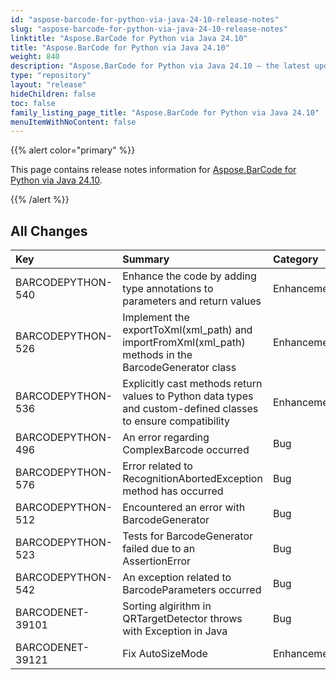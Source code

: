 ```yaml
---
id: "aspose-barcode-for-python-via-java-24-10-release-notes"
slug: "aspose-barcode-for-python-via-java-24-10-release-notes"
linktitle: "Aspose.BarCode for Python via Java 24.10"
title: "Aspose.BarCode for Python via Java 24.10"
weight: 840
description: "Aspose.BarCode for Python via Java 24.10 – the latest updates and fixes."
type: "repository"
layout: "release"
hideChildren: false
toc: false
family_listing_page_title: "Aspose.BarCode for Python via Java 24.10"
menuItemWithNoContent: false
---
```


{{% alert color="primary" %}} 

This page contains release notes information for [Aspose.BarCode for Python via Java 24.10](https://releases.aspose.com/barcode/python-java/new-releases/aspose.barcode-for-python-via-java-24.10/).

{{% /alert %}} 
## **All Changes**

| **Key**           | **Summary**                                                                       | **Category** |
|:------------------|:----------------------------------------------------------------------------------|:-------------|
|BARCODEPYTHON-540|Enhance the code by adding type annotations to parameters and return values|Enhancement|
|BARCODEPYTHON-526|Implement the exportToXml(xml_path) and importFromXml(xml_path) methods in the BarcodeGenerator class|Enhancement|
|BARCODEPYTHON-536|Explicitly cast methods return values to Python data types and custom-defined classes to ensure compatibility|Enhancement|
|BARCODEPYTHON-496|An error regarding ComplexBarcode occurred|Bug|
|BARCODEPYTHON-576|Error related to RecognitionAbortedException method has occurred|Bug|
|BARCODEPYTHON-512|Encountered an error with BarcodeGenerator|Bug|
|BARCODEPYTHON-523|Tests for BarcodeGenerator failed due to an AssertionError|Bug|
|BARCODEPYTHON-542|An exception related to BarcodeParameters occurred|Bug|
|BARCODENET-39101|Sorting algirithm in QRTargetDetector throws with Exception in Java|Bug|
|BARCODENET-39121|Fix AutoSizeMode|Enhancement|


